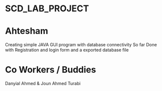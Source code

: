 # SCD_LAB_PROJECT
# Ahtesham 
Creating simple JAVA GUI program with database connectivity 
So far Done with Registration and login form and a exported database file 
# Co Workers / Buddies
Danyial Ahmed &
Joun Ahmed Turabi
